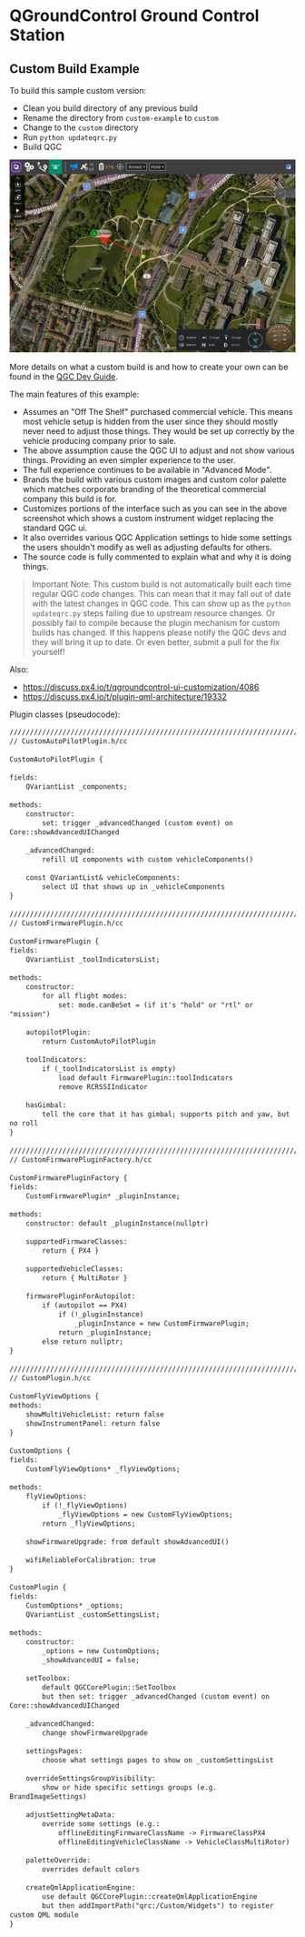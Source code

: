 # QGroundControl Ground Control Station

## Custom Build Example

To build this sample custom version:

* Clean you build directory of any previous build
* Rename the directory from `custom-example` to `custom`
* Change to the `custom` directory
* Run `python updateqrc.py`
* Build QGC

![Custom Build Screenshot](README.jpg)

More details on what a custom build is and how to create your own can be found in the [QGC Dev Guide](https://dev.qgroundcontrol.com/en/custom_build/custom_build.html).

The main features of this example:

* Assumes an "Off The Shelf" purchased commercial vehicle. This means most vehicle setup is hidden from the user since they should mostly never need to adjust those things. They would be set up correctly by the vehicle producing company prior to sale.
* The above assumption cause the QGC UI to adjust and not show various things. Providing an even simpler experience to the user.
* The full experience continues to be available in "Advanced Mode".
* Brands the build with various custom images and custom color palette which matches corporate branding of the theoretical commercial company this build is for.
* Customizes portions of the interface such as you can see in the above screenshot which shows a custom instrument widget replacing the standard QGC ui.
* It also overrides various QGC Application settings to hide some settings the users shouldn't modify as well as adjusting defaults for others.
* The source code is fully commented to explain what and why it is doing things.

> Important Note: This custom build is not automatically built each time regular QGC code changes. This can mean that it may fall out of date with the latest changes in QGC code. This can show up as the `python updateqrc.py` steps failing due to upstream resource changes. Or possibly fail to compile because the plugin mechanism for custom builds has changed. If this happens please notify the QGC devs and they will bring it up to date. Or even better, submit a pull for the fix yourself!

Also:
* https://discuss.px4.io/t/qgroundcontrol-ui-customization/4086
* https://discuss.px4.io/t/plugin-qml-architecture/19332

Plugin classes (pseudocode):
```
//////////////////////////////////////////////////////////////////////////////////////////////\
// CustomAutoPilotPlugin.h/cc

CustomAutoPilotPlugin {

fields:
	QVariantList _components;

methods:
	constructor:
		set: trigger _advancedChanged (custom event) on Core::showAdvancedUIChanged

	_advancedChanged:
		refill UI components with custom vehicleComponents()

	const QVariantList& vehicleComponents:
		select UI that shows up in _vehicleComponents
}

//////////////////////////////////////////////////////////////////////////////////////////////\
// CustomFirmwarePlugin.h/cc

CustomFirmwarePlugin {
fields:
	QVariantList _toolIndicatorsList;

methods:
	constructor:
		for all flight modes:
			set: mode.canBeSet = (if it's "hold" or "rtl" or "mission")

	autopilotPlugin:
		return CustomAutoPilotPlugin

	toolIndicators:
		if (_toolIndicatorsList is empty)
			load default FirmwarePlugin::toolIndicators
			remove RCRSSIIndicator

	hasGimbal:
		tell the core that it has gimbal; supports pitch and yaw, but no roll
}

//////////////////////////////////////////////////////////////////////////////////////////////\
// CustomFirmwarePluginFactory.h/cc

CustomFirmwarePluginFactory {
fields:
	CustomFirmwarePlugin* _pluginInstance;

methods:
	constructor: default _pluginInstance(nullptr)

	supportedFirmwareClasses:
		return { PX4 }

	supportedVehicleClasses:
		return { MultiRotor }

	firmwarePluginForAutopilot:
		if (autopilot == PX4)
			if (!_pluginInstance)
				_pluginInstance = new CustomFirmwarePlugin;
			return _pluginInstance;
		else return nullptr;
}

//////////////////////////////////////////////////////////////////////////////////////////////\
// CustomPlugin.h/cc

CustomFlyViewOptions {
methods:
	showMultiVehicleList: return false
	showInstrumentPanel: return false
}

CustomOptions {
fields:
	CustomFlyViewOptions* _flyViewOptions;

methods:
	flyViewOptions:
		if (!_flyViewOptions)
			_flyViewOptions = new CustomFlyViewOptions;
		return _flyViewOptions;

	showFirmwareUpgrade: from default showAdvancedUI()

	wifiReliableForCalibration: true
}

CustomPlugin {
fields:
    CustomOptions* _options;
    QVariantList _customSettingsList;

methods:
	constructor:
		_options = new CustomOptions;
		_showAdvancedUI = false;

	setToolbox:
		default QGCCorePlugin::SetToolbox
		but then set: trigger _advancedChanged (custom event) on Core::showAdvancedUIChanged

	_advancedChanged:
		change showFirmwareUpgrade

	settingsPages:
		choose what settings pages to show on _customSettingsList

	overrideSettingsGroupVisibility:
		show or hide specific settings groups (e.g. BrandImageSettings)

	adjustSettingMetaData:
		override some settings (e.g.:
			offlineEditingFirmwareClassName -> FirmwareClassPX4
			offlineEditingVehicleClassName -> VehicleClassMultiRotor)

	paletteOverride:
		overrides default colors

	createQmlApplicationEngine:
		use default QGCCorePlugin::createQmlApplicationEngine
		but then addImportPath("qrc:/Custom/Widgets") to register custom QML module
}
```
